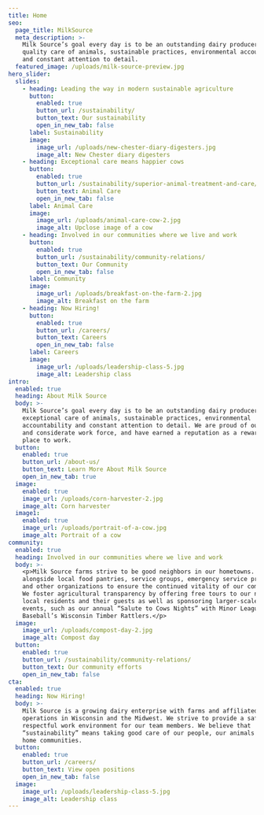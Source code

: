 ```yaml
---
title: Home
seo:
  page_title: MilkSource
  meta_description: >-
    Milk Source’s goal every day is to be an outstanding dairy producer through
    quality care of animals, sustainable practices, environmental accountability
    and constant attention to detail.
  featured_image: /uploads/milk-source-preview.jpg
hero_slider:
  slides:
    - heading: Leading the way in modern sustainable agriculture
      button:
        enabled: true
        button_url: /sustainability/
        button_text: Our sustainability
        open_in_new_tab: false
      label: Sustainability
      image:
        image_url: /uploads/new-chester-diary-digesters.jpg
        image_alt: New Chester diary digesters
    - heading: Exceptional care means happier cows
      button:
        enabled: true
        button_url: /sustainability/superior-animal-treatment-and-care/
        button_text: Animal Care
        open_in_new_tab: false
      label: Animal Care
      image:
        image_url: /uploads/animal-care-cow-2.jpg
        image_alt: Upclose image of a cow
    - heading: Involved in our communities where we live and work
      button:
        enabled: true
        button_url: /sustainability/community-relations/
        button_text: Our Community
        open_in_new_tab: false
      label: Community
      image:
        image_url: /uploads/breakfast-on-the-farm-2.jpg
        image_alt: Breakfast on the farm
    - heading: Now Hiring!
      button:
        enabled: true
        button_url: /careers/
        button_text: Careers
        open_in_new_tab: false
      label: Careers
      image:
        image_url: /uploads/leadership-class-5.jpg
        image_alt: Leadership class
intro:
  enabled: true
  heading: About Milk Source
  body: >-
    Milk Source’s goal every day is to be an outstanding dairy producer through
    exceptional care of animals, sustainable practices, environmental
    accountability and constant attention to detail. We are proud of our honest
    and considerate work force, and have earned a reputation as a rewarding
    place to work.
  button:
    enabled: true
    button_url: /about-us/
    button_text: Learn More About Milk Source
    open_in_new_tab: true
  image:
    enabled: true
    image_url: /uploads/corn-harvester-2.jpg
    image_alt: Corn harvester
  image1:
    enabled: true
    image_url: /uploads/portrait-of-a-cow.jpg
    image_alt: Portrait of a cow
community:
  enabled: true
  heading: Involved in our communities where we live and work
  body: >-
    <p>Milk Source farms strive to be good neighbors in our hometowns. We work
    alongside local food pantries, service groups, emergency service providers
    and other organizations to ensure the continued vitality of our communities.
    We foster agricultural transparency by offering free tours to our neighbors,
    local residents and their guests as well as sponsoring larger-scale public
    events, such as our annual “Salute to Cows Nights” with Minor League
    Baseball’s Wisconsin Timber Rattlers.</p>
  image:
    image_url: /uploads/compost-day-2.jpg
    image_alt: Compost day
  button:
    enabled: true
    button_url: /sustainability/community-relations/
    button_text: Our community efforts
    open_in_new_tab: false
cta:
  enabled: true
  heading: Now Hiring!
  body: >-
    Milk Source is a growing dairy enterprise with farms and affiliated
    operations in Wisconsin and the Midwest. We strive to provide a safe and
    respectful work environment for our team members. We believe that
    “sustainability” means taking good care of our people, our animals and our
    home communities.
  button:
    enabled: true
    button_url: /careers/
    button_text: View open positions
    open_in_new_tab: false
  image:
    image_url: /uploads/leadership-class-5.jpg
    image_alt: Leadership class
---
```

